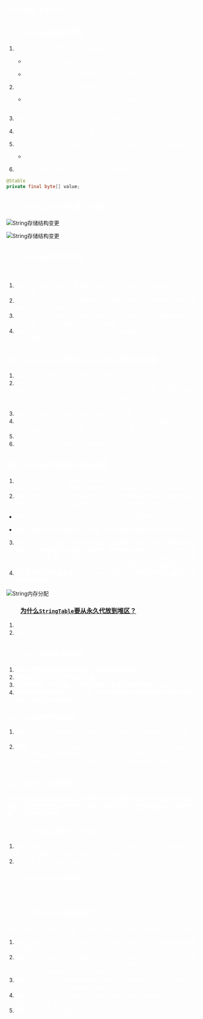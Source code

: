 # <font face=幼圆 color=white>String Table</font>

## <font face=幼圆 color=white>一、String的基本特性</font>

1. <font face=幼圆 color=white>String：字符串，使用一对 "" 引起来表示</font>

   - <font face=幼圆 color=white>String s1 = "字符串定义方式1"; // 字面量的定义方式</font>

   - <font face=幼圆 color=white>String s2 = new String("字符串定义方式2"); // 对象方式定义</font>

2. <font face=幼圆 color=white>String 声明为 final 的，不可被继承</font>
   - <font face=幼圆 color=white>*public final class String implements java.io.Serializable, Comparable<String>, CharSequence*</font>
3. <font face=幼圆 color=white>String 实现了 Serializable 接口：表示字符串是支持序列化的</font>
4. <font face=幼圆 color=white>String 实现了 Comparable 接口：表示 String 可以比较大小</font>
5. <font face=幼圆 color=white>String 在 JDK8 及以前，内部定义为 final char[] value 用于存储字符串数据</font>
   - <font face=幼圆 color=white>*private final char value[];*</font>

6. <font face=幼圆 color=white>String 在 JDK9 时改为 byte[] 用于存储字符串数据</font>

```java
@Stable
private final byte[] value;
```



## <font face=幼圆 color=white>二、为什么JDK9改变了结构</font>

![String存储结构变更](D:\project\springboot_003\src\main\resources\book\jvm\上篇：内存与垃圾回收篇\image\String存储结构变更01.png)



![String存储结构变更](D:\project\springboot_003\src\main\resources\book\jvm\上篇：内存与垃圾回收篇\image\String存储结构变更02.png)



## <font face=幼圆 color=white>三、String的不可变性</font>

<font face=幼圆 color=white>String：代表不可变的字符序列。简称：不可变性</font>

1. <font face=幼圆 color=white>当对字符串重新赋值时，需要重写指定内存区域赋值，不能使用原有的 value 进行赋值</font>
2. <font face=幼圆 color=white>当对现有的字符串进行连接操作时，也需要重新指定内存区域赋值，不能使用原有的 value 进行赋值</font>
3. <font face=幼圆 color=white>当调用 String 的 replace() 方法修改指定字符或字符串时，也需要重新指定内存区域赋值，不能使用原有的 value 进行赋值</font>
4. <font face=幼圆 color=white>通过字面量的方式（区别于new）给一个字符串赋值，此时的字符串值声明在字符串常量池中</font>



## <font face=幼圆 color=white>四、String Pool 底层 Hashtable 结构的说明</font>

1. <font face=幼圆 color=white>字符串常量池是不会存储相同内容的字符串的</font>
2. <font face=幼圆 color=white>String 的 String Pool是一个固定大小的 Hashtable，默认值大小长度是1009。如果放进 String Pool 的 String非常多，就会造成 Hash 冲突严重，从而导致链表会很长，而链表长了后直接会造成的影响就是当调用string.intern时性能会大幅下降</font>
3. <font face=幼圆 color=white>使用 -XX:StringTableSize 可设置 StringTable 的长度</font>
4. <font face=幼圆 color=white>在 JDK6 中 StringTable是固定的，就是1009的长度，所以如果常量池中的字符串过多就会导致效率下降很快。StringTablesize 设置没有要求</font>
5. <font face=幼圆 color=white>在 JDK7 中，StringTable 的长度默认值是 60013</font>
6. <font face=幼圆 color=white>在 JDK8 中，StringTable 可以设置的最小值为1009</font>



## <font face=幼圆 color=white>五、String内存结构分配位置</font>

1. <font face=幼圆 color=white>在Java语言中有8种基本数据类型和一种比较特殊的类型String。这些类型为了使它们在运行过程中速度更快、更节省内存，都提供了一种常量池的概念</font>
2. <font face=幼圆 color=white>常量池就类似一个Java系统级别提供的缓存。8种基本数据类型的常量池都是系统协调的，String类型的常量池比较特殊，存储的主要方法有两种：</font>
- <font face=幼圆 color=white> 直接使用双引号声明出来的String对象会直接存储在常量池中。</font>
  
- <font face=幼圆 color=white>**如果不是用双引号声明的String对象，可以使用String提供的intern()方法。**</font>
3. <font face=幼圆 color=white>在JDK 7以后，内部字符串**不再分配在Java堆的永久代中（永久代垃圾回收频率低）**，**而是分配在Java堆的主要部分（年轻代和老年代）**，所有的字符串都保存在堆中，与应用程序创建的其他对象放在一起。这种变化将导致更多的数据驻留在主Java堆中，而更少的数据在永久代中，因此可能需要调整堆的大小</font>
3. <font face=幼圆 color=white>**在加载许多类或大量使用String.intern()方法的大型应用程序中可以看到这个改动的明显效果。**</font>

![String内存分配](D:\project\springboot_003\src\main\resources\book\jvm\上篇：内存与垃圾回收篇\image\String内存分配.png)

### <font face=幼圆 color=white>5.1、**[为什么`StringTable`要从永久代放到堆区？](https://blog.csdn.net/u011069294/article/details/107492791)**</font>

1. <font face=幼圆 color=white>permSize默认比较小</font>
2. <font face=幼圆 color=white>永久代回收频率低</font>



## <font face=幼圆 color=white>六、String字符串拼接</font>

1. <font face=幼圆 color=white>**常量与常量的拼接结果在常量池，原理是编译期优化**</font>
2. <font face=幼圆 color=white>**常量池中不会存在相同内容的变量**</font>
3. <font face=幼圆 color=white>**只要其中有一个是变量，结果就在堆中。变量拼接的原理是StringBuilder**</font>
4. <font face=幼圆 color=white>**如果拼接的结果调用intern()方法，则主动将常量池中还没有的字符串对象放入池中，并返回此对象地址**</font>



### <font face=幼圆 color=white>6.1、String拼接性能比较</font>

1. <font face=幼圆 color=white>**结果：** 通过StringBuilder的append()的方式添加字符串的效率要远高于使用Sting的字符串拼接方式</font>
2. <font face=幼圆 color=white>**详情：** StringBuilder的append()方式：自始至终只创建过一个StringBuilder的对象，使用String的字符串拼接方式，执行过程中会创建多个StringBuilder和String对象，内存占用较大，如果进行GC，还需要花费额外的时间</font>



## <font face=幼圆 color=white>七、intern()的作用</font>

​		<font face=幼圆 color=white>**将字符串对象尝试放入串池，首先判断字符串常量池中是否存在对应的字符串值，如果存在则返回常量池中字符串的地址，如果不存在，则在常量池中添加该字符串，并返回对应的地址**</font>

### <font face=幼圆 color=white>7.1、new String()创建了几个对象</font>

1. <font face=幼圆 color=white>创建了两个对象：堆空间中一个new对象 ，字符串常量池中一个字符串常量"ab"（如果此时字符串常量池中已有该常量则不会创建）</font>
2. <font face=幼圆 color=white>字节码指令ldc在常量池创建对象</font>

### <font face=幼圆 color=white>7.2、SringTable的垃圾回收</font>

​		<font face=幼圆 color=white>-Xms15m -Xmx15m -XX:+PrintStringTableStatistics -XX:+PrintGcDetails</font>



## <font face=幼圆 color=white>八、G1的String去重操作</font>

​		<font face=幼圆 color=white>这里的去重，指的是堆的去重，而不是常量池中的，因为常量池本身就不会重复</font>

1. <font face=幼圆 color=white>当垃圾收集器工作时，会访问堆上存活的对象。对每一个访问的对象都检查是否时要去重的String对象</font>
2. <font face=幼圆 color=white>如果时，把这对象的一个引用插入到队列中等待后续的处理。一个去重的线程在后台运行，处理这个队列。处理队列的一个元素意味着从队列删除这个元素，然后尝试去重他引用的String对象</font>
3. <font face=幼圆 color=white>使用一个hashtable记录所有被String对象使用的不重复的char数组。当去重的时候，会查这个hashtable，来看堆上是否已经存在一个一模一样的char数组</font>
4. <font face=幼圆 color=white>如果存在，String对象会被调整引用那个数组，释放堆原来数组的引用，最终被垃圾收集器回收</font>
5. <font face=幼圆 color=white>如果查找失败，char数组会插入到hashtable，以后就可以共享这个数组了</font>
